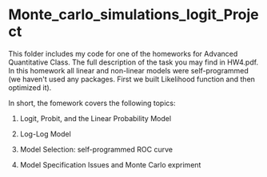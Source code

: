 # Monte_carlo_simulations_logit_Project
 
This folder includes my code for one of the homeworks for Advanced Quantitative Class. The full description of the task you may find in HW4.pdf. In this homework all linear and non-linear models were self-programmed (we haven't used any packages. First we built Likelihood function and then optimized it). 

In short, the fomework covers the following topics:

1. Logit, Probit, and the Linear Probability Model

2. Log-Log Model

3. Model Selection: self-programmed ROC curve 

4. Model Specification Issues and Monte Carlo expriment



